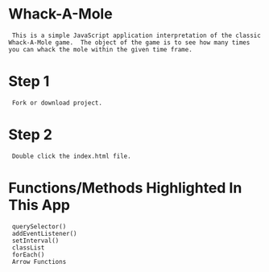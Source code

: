 # Whack-A-Mole
     This is a simple JavaScript application interpretation of the classic Whack-A-Mole game.  The object of the game is to see how many times you can whack the mole within the given time frame.

# Step 1
     Fork or download project.

# Step 2 
     Double click the index.html file. 

# Functions/Methods Highlighted In This App
     querySelector()
     addEventListener()
     setInterval()
     classList
     forEach()
     Arrow Functions